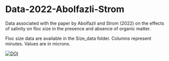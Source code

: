 # Data-2022-Abolfazli-Strom
Data associated with the paper by Abolfazli and Strom (2022) on the effects of salinity on floc size in the presence and absence of organic matter.

Floc size data are available in the Size_data folder. Columns represent minutes. Values are in microns.

[![DOI](https://zenodo.org/badge/601766405.svg)](https://zenodo.org/badge/latestdoi/601766405)
